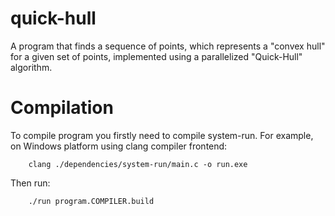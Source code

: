 # quick-hull
A program that finds a sequence of points, which represents a "convex hull" for a given set of points, implemented using a parallelized "Quick-Hull" algorithm.

# Compilation 
To compile program you firstly need to compile system-run. 
For example, on Windows platform using clang compiler frontend:
```
	clang ./dependencies/system-run/main.c -o run.exe
```
Then run:
```
	./run program.COMPILER.build
```
